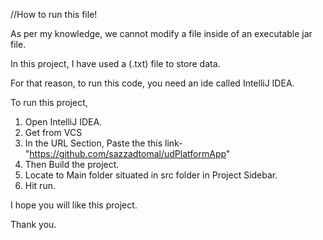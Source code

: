 //How to run this file!


As per my knowledge, we cannot modify a file inside of an executable jar file.

In this project, I have used a (.txt) file to store data.


For that reason, to run this code, you need an ide called IntelliJ IDEA.

To run this project,

1. Open IntelliJ IDEA.
2. Get from VCS
3. In the URL Section, Paste the this link- "https://github.com/sazzadtomal/udPlatformApp"
4. Then Build the project.
5. Locate to Main folder situated in src folder in Project Sidebar.
6. Hit run.


I hope you will like this project.

Thank you.
